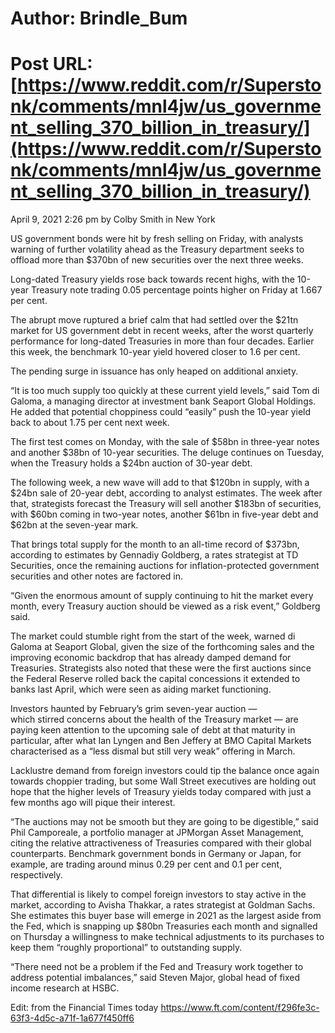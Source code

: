 # Author: Brindle_Bum
# Post URL: [https://www.reddit.com/r/Superstonk/comments/mnl4jw/us_government_selling_370_billion_in_treasury/](https://www.reddit.com/r/Superstonk/comments/mnl4jw/us_government_selling_370_billion_in_treasury/)


April 9, 2021 2:26 pm by Colby Smith in New York

US government bonds were hit by fresh selling on Friday, with analysts warning of further volatility ahead as the Treasury department seeks to offload more than $370bn of new securities over the next three weeks.

Long-dated Treasury yields rose back towards recent highs, with the 10-year Treasury note trading 0.05 percentage points higher on Friday at 1.667 per cent.

The abrupt move ruptured a brief calm that had settled over the $21tn market for US government debt in recent weeks, after the worst quarterly performance for long-dated Treasuries in more than four decades. Earlier this week, the benchmark 10-year yield hovered closer to 1.6 per cent.

The pending surge in issuance has only heaped on additional anxiety.

“It is too much supply too quickly at these current yield levels,” said Tom di Galoma, a managing director at investment bank Seaport Global Holdings. He added that potential choppiness could “easily” push the 10-year yield back to about 1.75 per cent next week.

The first test comes on Monday, with the sale of $58bn in three-year notes and another $38bn of 10-year securities. The deluge continues on Tuesday, when the Treasury holds a $24bn auction of 30-year debt. 

The following week, a new wave will add to that $120bn in supply, with a $24bn sale of 20-year debt, according to analyst estimates. The week after that, strategists forecast the Treasury will sell another $183bn of securities, with $60bn coming in two-year notes, another $61bn in five-year debt and $62bn at the seven-year mark.

That brings total supply for the month to an all-time record of $373bn, according to estimates by Gennadiy Goldberg, a rates strategist at TD Securities, once the remaining auctions for inflation-protected government securities and other notes are factored in. 

“Given the enormous amount of supply continuing to hit the market every month, every Treasury auction should be viewed as a risk event,” Goldberg said.

The market could stumble right from the start of the week, warned di Galoma at Seaport Global, given the size of the forthcoming sales and the improving economic backdrop that has already damped demand for Treasuries. Strategists also noted that these were the first auctions since the Federal Reserve rolled back the capital concessions it extended to banks last April, which were seen as aiding market functioning.

Investors haunted by February’s grim seven-year auction — which stirred concerns about the health of the Treasury market — are paying keen attention to the upcoming sale of debt at that maturity in particular, after what Ian Lyngen and Ben Jeffery at BMO Capital Markets characterised as a “less dismal but still very weak” offering in March.

Lacklustre demand from foreign investors could tip the balance once again towards choppier trading, but some Wall Street executives are holding out hope that the higher levels of Treasury yields today compared with just a few months ago will pique their interest.

“The auctions may not be smooth but they are going to be digestible,” said Phil Camporeale, a portfolio manager at JPMorgan Asset Management, citing the relative attractiveness of Treasuries compared with their global counterparts. Benchmark government bonds in Germany or Japan, for example, are trading around minus 0.29 per cent and 0.1 per cent, respectively. 

That differential is likely to compel foreign investors to stay active in the market, according to Avisha Thakkar, a rates strategist at Goldman Sachs. She estimates this buyer base will emerge in 2021 as the largest aside from the Fed, which is snapping up $80bn Treasuries each month and signalled on Thursday a willingness to make technical adjustments to its purchases to keep them “roughly proportional” to outstanding supply.

“There need not be a problem if the Fed and Treasury work together to address potential imbalances,” said Steven Major, global head of fixed income research at HSBC.

Edit: from the Financial Times today
https://www.ft.com/content/f296fe3c-63f3-4d5c-a71f-1a677f450ff6